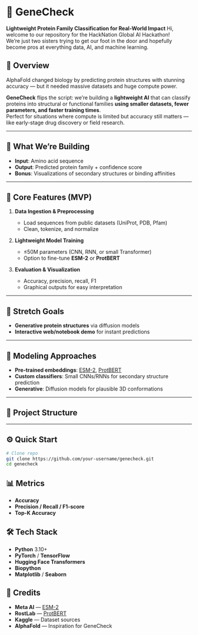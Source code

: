 # 🧬 GeneCheck
**Lightweight Protein Family Classification for Real-World Impact**
Hi, welcome to our repository for the HackNation Global AI Hackathon!  
We’re just two sisters trying to get our foot in the door and hopefully become pros at everything data, AI, and machine learning.  


## 🚀 Overview
AlphaFold changed biology by predicting protein structures with stunning accuracy — but it needed massive datasets and huge compute power.  

**GeneCheck** flips the script: we’re building a **lightweight AI** that can classify proteins into structural or functional families **using smaller datasets, fewer parameters, and faster training times**.  
Perfect for situations where compute is limited but accuracy still matters — like early-stage drug discovery or field research.

---

## 🎯 What We’re Building
- **Input**: Amino acid sequence
- **Output**: Predicted protein family + confidence score
- **Bonus**: Visualizations of secondary structures or binding affinities

---

## 🔹 Core Features (MVP)
1. **Data Ingestion & Preprocessing**  
   - Load sequences from public datasets (UniProt, PDB, Pfam)  
   - Clean, tokenize, and normalize

2. **Lightweight Model Training**  
   - ≤50M parameters (CNN, RNN, or small Transformer)  
   - Option to fine-tune **ESM-2** or **ProtBERT**

3. **Evaluation & Visualization**  
   - Accuracy, precision, recall, F1  
   - Graphical outputs for easy interpretation

---

## 🌟 Stretch Goals
- **Generative protein structures** via diffusion models  
- **Interactive web/notebook demo** for instant predictions

---

## 🧠 Modeling Approaches
- **Pre-trained embeddings**: [ESM-2](https://github.com/facebookresearch/esm), [ProtBERT](https://huggingface.co/Rostlab/prot_bert)  
- **Custom classifiers**: Small CNNs/RNNs for secondary structure prediction  
- **Generative**: Diffusion models for plausible 3D conformations

---

## 📂 Project Structure




---

## ⚙️ Quick Start
```bash
# Clone repo
git clone https://github.com/your-username/genecheck.git
cd genecheck
```

## 📊 Metrics
- **Accuracy**
- **Precision / Recall / F1-score**
- **Top-K Accuracy**

## 🛠 Tech Stack
- **Python** 3.10+
- **PyTorch** / **TensorFlow**
- **Hugging Face Transformers**
- **Biopython**
- **Matplotlib** / **Seaborn**

## 🤝 Credits
- **Meta AI** — [ESM-2](https://github.com/facebookresearch/esm)
- **RostLab** — [ProtBERT](https://huggingface.co/Rostlab/prot_bert)
- **Kaggle** — Dataset sources
- **AlphaFold** — Inspiration for GeneCheck
